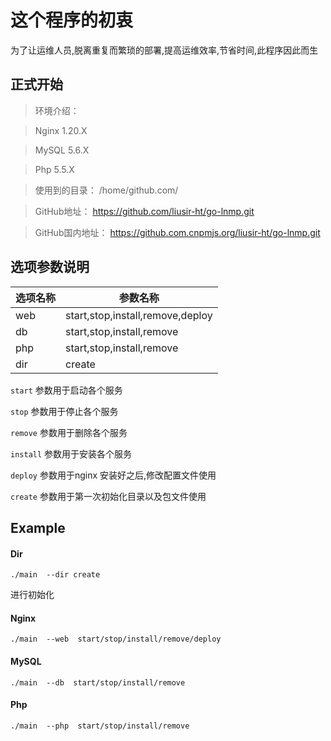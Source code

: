 # 这个程序的初衷
  为了让运维人员,脱离重复而繁琐的部署,提高运维效率,节省时间,此程序因此而生
  
  
  
## 正式开始
>环境介绍：

> Nginx 1.20.X

> MySQL 5.6.X

> Php   5.5.X

> 使用到的目录： /home/github.com/

> GitHub地址： https://github.com/liusir-ht/go-lnmp.git

> GitHub国内地址： https://github.com.cnpmjs.org/liusir-ht/go-lnmp.git
## 选项参数说明
 选项名称     |  参数名称 |  
 ---     |  --- |
 web   | start,stop,install,remove,deploy
 db    | start,stop,install,remove
 php   | start,stop,install,remove
 dir   | create 
 
 
  `start` 参数用于启动各个服务
  
  `stop`  参数用于停止各个服务 
  
  `remove` 参数用于删除各个服务
  
  `install` 参数用于安装各个服务
  
  `deploy` 参数用于nginx 安装好之后,修改配置文件使用
  
  `create` 参数用于第一次初始化目录以及包文件使用
 
  
## Example

####  Dir

```
./main  --dir create
```
进行初始化


####  Nginx
  
  
```
./main  --web  start/stop/install/remove/deploy
```


####  MySQL
  
  
```
./main  --db  start/stop/install/remove
```

####  Php
  
  
```
./main  --php  start/stop/install/remove
```